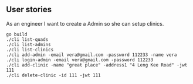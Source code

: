 ## User stories
As an engineer I want to create a Admin so she can setup clinics.

```
go build
./cli list-quads
./cli list-admins
./cli list-clinics
./cli add-admin -email vera@gmail.com -password 112233 -name vera
./cli login-admin -email vera@gmail.com -password 112233
./cli add-clinic -name "great place" -address1 "4 Leng Kee Road" -jwt 111
./cli delete-clinic -id 111 -jwt 111
```
